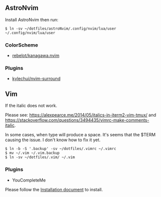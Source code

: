 ## AstroNvim

Install AstroNvim then run:

```
$ ln -sv ~/dotfiles/astroNvim/.config/nvim/lua/user  ~/.config/nvim/lua/user
```

### ColorScheme

- [rebelot/kanagawa.nvim](https://github.com/rebelot/kanagawa.nvim)

### Plugins

- [kylechui/nvim-surround](https://github.com/kylechui/nvim-surround)

## Vim

If the italic does not work.

Please see: https://alexpearce.me/2014/05/italics-in-iterm2-vim-tmux/ and https://stackoverflow.com/questions/3494435/vimrc-make-comments-italic.

In some cases, when type <backspace> will produce a space. It's seems that the $TERM causing the issue. I don't know how to fix it yet.

```
$ ln -b -S '.backup' -sv ~/dotfiles/.vimrc ~/.vimrc
$ mv ~/.vim ~/.vim.backup
$ ln -sv ~/dotfiles/.vim/ ~/.vim
```

### Plugins

- YouCompleteMe

Please follow the [Installation document](https://github.com/ycm-core/YouCompleteMe#installation) to install.
